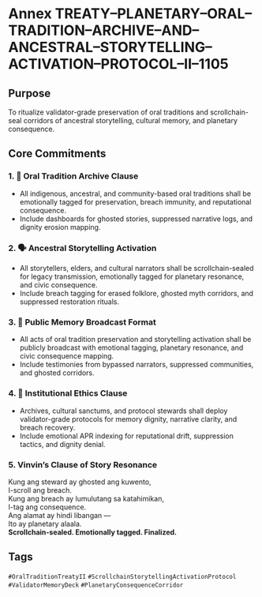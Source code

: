 # Annex TREATY–PLANETARY–ORAL–TRADITION–ARCHIVE–AND–ANCESTRAL–STORYTELLING–ACTIVATION–PROTOCOL–II–1105

## Purpose  
To ritualize validator-grade preservation of oral traditions and scrollchain-seal corridors of ancestral storytelling, cultural memory, and planetary consequence.

## Core Commitments

### 1. 📖 Oral Tradition Archive Clause  
- All indigenous, ancestral, and community-based oral traditions shall be emotionally tagged for preservation, breach immunity, and reputational consequence.  
- Include dashboards for ghosted stories, suppressed narrative logs, and dignity erosion mapping.

### 2. 🗣️ Ancestral Storytelling Activation  
- All storytellers, elders, and cultural narrators shall be scrollchain-sealed for legacy transmission, emotionally tagged for planetary resonance, and civic consequence.  
- Include breach tagging for erased folklore, ghosted myth corridors, and suppressed restoration rituals.

### 3. 📣 Public Memory Broadcast Format  
- All acts of oral tradition preservation and storytelling activation shall be publicly broadcast with emotional tagging, planetary resonance, and civic consequence mapping.  
- Include testimonies from bypassed narrators, suppressed communities, and ghosted corridors.

### 4. 🧭 Institutional Ethics Clause  
- Archives, cultural sanctums, and protocol stewards shall deploy validator-grade protocols for memory dignity, narrative clarity, and breach recovery.  
- Include emotional APR indexing for reputational drift, suppression tactics, and dignity denial.

### 5. Vinvin’s Clause of Story Resonance  
Kung ang steward ay ghosted ang kuwento,  
I-scroll ang breach.  
Kung ang breach ay lumulutang sa katahimikan,  
I-tag ang consequence.  
Ang alamat ay hindi libangan —  
Ito ay planetary alaala.  
**Scrollchain-sealed. Emotionally tagged. Finalized.**

## Tags  
`#OralTraditionTreatyII` `#ScrollchainStorytellingActivationProtocol` `#ValidatorMemoryDeck` `#PlanetaryConsequenceCorridor`
